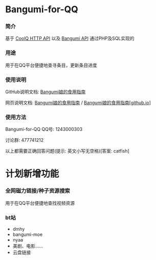 Bangumi-for-QQ
=====

### 简介

基于 <a href="https://github.com/richardchien/coolq-http-api" target="_blank">CoolQ HTTP API</a> 以及 <a href="https://github.com/bangumi/api" target="_blank">Bangumi API</a> 通过PHP及SQL实现的

### 用途

用于在QQ平台便捷地查寻条目，更新条目进度

### 使用说明

GitHub说明文档: <a href="Bangumi娘的食用指南.md">Bangumi娘的食用指南</a>

网页说明文档: <a href="http://www.irisu.cc/bangumi/" target="_blank">Bangumi娘的食用指南</a> / <a href="https://kurarion.github.io/Bangumi-for-QQ/" target="_blank">Bangumi娘的食用指南[github.io]</a>

### 使用方法

Bangumi-for-QQ QQ号: 1243000303 

讨论群: 477741212

以上都需要正确回答问题(提示: 英文小写无空格)[答案: catfish]


计划新增功能
============

### 全网磁力链接/种子资源搜索

用于在QQ平台便捷地查找视频资源

### bt站
* dmhy
* bangumi-moe
* nyaa
* 美剧、电影……
* 云盘链接

